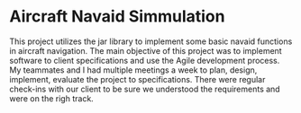 # Aircraft Navaid Simmulation

This project utilizes the jar library to implement some basic navaid functions in aircraft navigation. The main objective of this project was to implement software to client specifications and use the Agile development process. My teammates and I had multiple meetings a week to plan, design, implement, evaluate the project to specifications. There were regular check-ins with our client to be sure we understood the requirements and were on the righ track.
